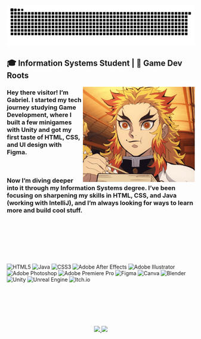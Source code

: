 ![snake gif](https://github.com/Clds07/Clds07/blob/output/github-snake-dark.svg)

<div margin="50em">
 <h2>🎓 Information Systems Student | 👾 Game Dev Roots</h2> 
</div>

<img margin="50em" width="300" alt="GIF" align="right" src="https://github.com/Clds07/Clds07/blob/main/Assets%20Git/215479.gif">

<h3>
 Hey there visitor! I’m Gabriel. I started my tech journey studying Game Development, where I built a few minigames with Unity and got my first taste of HTML, CSS, and UI design with Figma.

</br>
</br>
</br>

Now I’m diving deeper into it through my Information Systems degree. I’ve been focusing on sharpening my skills in HTML, CSS, and Java (working with IntelliJ), and I’m always looking for ways to learn more and build cool stuff.
</h3>

</br>
</br>
</br>
</br>
</br>
</br>

![HTML5](https://img.shields.io/badge/html5-%23E34F26.svg?style=for-the-badge&logo=html5&logoColor=white) ![Java](https://img.shields.io/badge/java-%23ED8B00.svg?style=for-the-badge&logo=openjdk&logoColor=white) ![CSS3](https://img.shields.io/badge/css3-%231572B6.svg?style=for-the-badge&logo=css3&logoColor=white) ![Adobe After Effects](https://img.shields.io/badge/Adobe%20After%20Effects-9999FF.svg?style=for-the-badge&logo=Adobe%20After%20Effects&logoColor=white) ![Adobe Illustrator](https://img.shields.io/badge/adobe%20illustrator-%23FF9A00.svg?style=for-the-badge&logo=adobe%20illustrator&logoColor=white) ![Adobe Photoshop](https://img.shields.io/badge/adobe%20photoshop-%2331A8FF.svg?style=for-the-badge&logo=adobe%20photoshop&logoColor=white) ![Adobe Premiere Pro](https://img.shields.io/badge/Adobe%20Premiere%20Pro-9999FF.svg?style=for-the-badge&logo=Adobe%20Premiere%20Pro&logoColor=white) ![Figma](https://img.shields.io/badge/figma-%23F24E1E.svg?style=for-the-badge&logo=figma&logoColor=white) ![Canva](https://img.shields.io/badge/Canva-%2300C4CC.svg?style=for-the-badge&logo=Canva&logoColor=white) ![Blender](https://img.shields.io/badge/blender-%23F5792A.svg?style=for-the-badge&logo=blender&logoColor=white) ![Unity](https://img.shields.io/badge/unity-%23000000.svg?style=for-the-badge&logo=unity&logoColor=white) ![Unreal Engine](https://img.shields.io/badge/unrealengine-%23313131.svg?style=for-the-badge&logo=unrealengine&logoColor=white) ![Itch.io](https://img.shields.io/badge/Itch-%23FF0B34.svg?style=for-the-badge&logo=Itch.io&logoColor=white)

</br>
</br>
</br>
</br>
</br>
</br>

<div margin="20em" align="center">
<a href="https://github.com/Clds07">
<img loading="lazy" height="140em" src="https://github-readme-stats.vercel.app/api/top-langs/?username=Clds07&layout=compact&langs_count=7&theme=codeSTACKr"/>
<img loading="lazy" height="140em" src="https://github-readme-stats.vercel.app/api?username=Clds07&show_icons=true&theme=codeSTACKr&include_all_commits=true&count_private=true"/>
</div>
